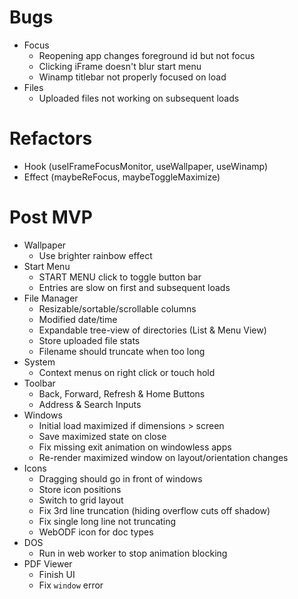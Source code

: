# Bugs

- Focus
  - Reopening app changes foreground id but not focus
  - Clicking iFrame doesn't blur start menu
  - Winamp titlebar not properly focused on load
- Files
  - Uploaded files not working on subsequent loads

# Refactors

- Hook (useIFrameFocusMonitor, useWallpaper, useWinamp)
- Effect (maybeReFocus, maybeToggleMaximize)

# Post MVP

- Wallpaper
  - Use brighter rainbow effect
- Start Menu
  - START MENU click to toggle button bar
  - Entries are slow on first and subsequent loads
- File Manager
  - Resizable/sortable/scrollable columns
  - Modified date/time
  - Expandable tree-view of directories (List & Menu View)
  - Store uploaded file stats
  - Filename should truncate when too long
- System
  - Context menus on right click or touch hold
- Toolbar
  - Back, Forward, Refresh & Home Buttons
  - Address & Search Inputs
- Windows
  - Initial load maximized if dimensions > screen
  - Save maximized state on close
  - Fix missing exit animation on windowless apps
  - Re-render maximized window on layout/orientation changes
- Icons
  - Dragging should go in front of windows
  - Store icon positions
  - Switch to grid layout
  - Fix 3rd line truncation (hiding overflow cuts off shadow)
  - Fix single long line not truncating
  - WebODF icon for doc types
- DOS
  - Run in web worker to stop animation blocking
- PDF Viewer
  - Finish UI
  - Fix `window` error
